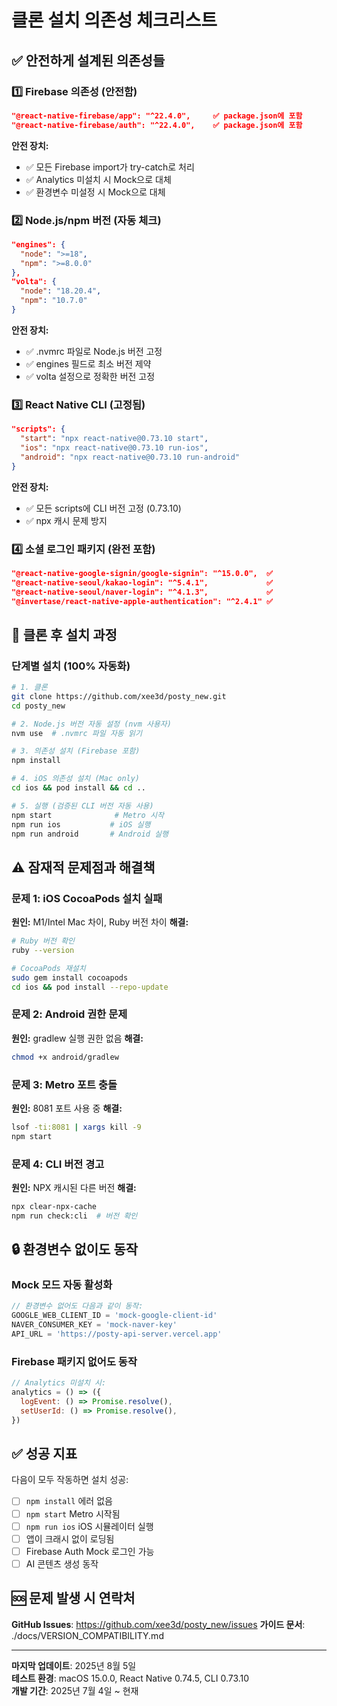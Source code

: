 # 클론 설치 의존성 체크리스트

## ✅ 안전하게 설계된 의존성들

### 1️⃣ Firebase 의존성 (안전함)
```json
"@react-native-firebase/app": "^22.4.0",     ✅ package.json에 포함
"@react-native-firebase/auth": "^22.4.0",    ✅ package.json에 포함
```

**안전 장치:**
- ✅ 모든 Firebase import가 try-catch로 처리
- ✅ Analytics 미설치 시 Mock으로 대체
- ✅ 환경변수 미설정 시 Mock으로 대체

### 2️⃣ Node.js/npm 버전 (자동 체크)
```json
"engines": {
  "node": ">=18",
  "npm": ">=8.0.0"
},
"volta": {
  "node": "18.20.4",
  "npm": "10.7.0"
}
```

**안전 장치:**
- ✅ .nvmrc 파일로 Node.js 버전 고정
- ✅ engines 필드로 최소 버전 제약
- ✅ volta 설정으로 정확한 버전 고정

### 3️⃣ React Native CLI (고정됨)
```json
"scripts": {
  "start": "npx react-native@0.73.10 start",
  "ios": "npx react-native@0.73.10 run-ios",
  "android": "npx react-native@0.73.10 run-android"
}
```

**안전 장치:**
- ✅ 모든 scripts에 CLI 버전 고정 (0.73.10)
- ✅ npx 캐시 문제 방지

### 4️⃣ 소셜 로그인 패키지 (완전 포함)
```json
"@react-native-google-signin/google-signin": "^15.0.0",  ✅
"@react-native-seoul/kakao-login": "^5.4.1",             ✅
"@react-native-seoul/naver-login": "^4.1.3",             ✅
"@invertase/react-native-apple-authentication": "^2.4.1" ✅
```

## 🚀 클론 후 설치 과정

### 단계별 설치 (100% 자동화)
```bash
# 1. 클론
git clone https://github.com/xee3d/posty_new.git
cd posty_new

# 2. Node.js 버전 자동 설정 (nvm 사용자)
nvm use  # .nvmrc 파일 자동 읽기

# 3. 의존성 설치 (Firebase 포함)
npm install

# 4. iOS 의존성 설치 (Mac only)
cd ios && pod install && cd ..

# 5. 실행 (검증된 CLI 버전 자동 사용)
npm start              # Metro 시작
npm run ios           # iOS 실행
npm run android       # Android 실행
```

## ⚠️ 잠재적 문제점과 해결책

### 문제 1: iOS CocoaPods 설치 실패
**원인:** M1/Intel Mac 차이, Ruby 버전 차이
**해결:** 
```bash
# Ruby 버전 확인
ruby --version

# CocoaPods 재설치
sudo gem install cocoapods
cd ios && pod install --repo-update
```

### 문제 2: Android 권한 문제
**원인:** gradlew 실행 권한 없음
**해결:**
```bash
chmod +x android/gradlew
```

### 문제 3: Metro 포트 충돌
**원인:** 8081 포트 사용 중
**해결:**
```bash
lsof -ti:8081 | xargs kill -9
npm start
```

### 문제 4: CLI 버전 경고
**원인:** NPX 캐시된 다른 버전
**해결:**
```bash
npx clear-npx-cache
npm run check:cli  # 버전 확인
```

## 🔒 환경변수 없이도 동작

### Mock 모드 자동 활성화
```javascript
// 환경변수 없어도 다음과 같이 동작:
GOOGLE_WEB_CLIENT_ID = 'mock-google-client-id'
NAVER_CONSUMER_KEY = 'mock-naver-key'
API_URL = 'https://posty-api-server.vercel.app'
```

### Firebase 패키지 없어도 동작
```javascript
// Analytics 미설치 시:
analytics = () => ({
  logEvent: () => Promise.resolve(),
  setUserId: () => Promise.resolve(),
})
```

## ✅ 성공 지표

다음이 모두 작동하면 설치 성공:
- [ ] `npm install` 에러 없음
- [ ] `npm start` Metro 시작됨
- [ ] `npm run ios` iOS 시뮬레이터 실행
- [ ] 앱이 크래시 없이 로딩됨
- [ ] Firebase Auth Mock 로그인 가능
- [ ] AI 콘텐츠 생성 동작

## 🆘 문제 발생 시 연락처

**GitHub Issues**: https://github.com/xee3d/posty_new/issues
**가이드 문서**: ./docs/VERSION_COMPATIBILITY.md

---
**마지막 업데이트**: 2025년 8월 5일  
**테스트 환경**: macOS 15.0.0, React Native 0.74.5, CLI 0.73.10  
**개발 기간**: 2025년 7월 4일 ~ 현재